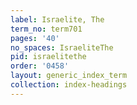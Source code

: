 ```yaml
---
label: Israelite, The
term_no: term701
pages: '40'
no_spaces: IsraeliteThe
pid: israelitethe
order: '0458'
layout: generic_index_term
collection: index-headings
---
```

